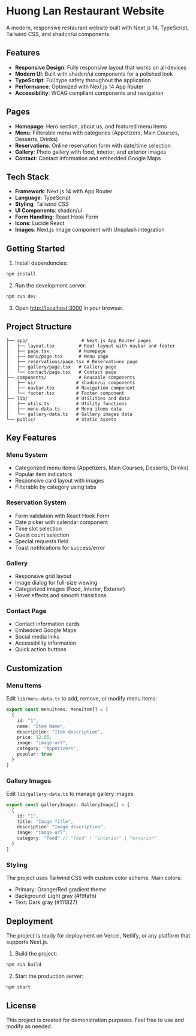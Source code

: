 # Huong Lan Restaurant Website

A modern, responsive restaurant website built with Next.js 14, TypeScript, Tailwind CSS, and shadcn/ui components.

## Features

- **Responsive Design**: Fully responsive layout that works on all devices
- **Modern UI**: Built with shadcn/ui components for a polished look
- **TypeScript**: Full type safety throughout the application
- **Performance**: Optimized with Next.js 14 App Router
- **Accessibility**: WCAG compliant components and navigation

## Pages

- **Homepage**: Hero section, about us, and featured menu items
- **Menu**: Filterable menu with categories (Appetizers, Main Courses, Desserts, Drinks)
- **Reservations**: Online reservation form with date/time selection
- **Gallery**: Photo gallery with food, interior, and exterior images
- **Contact**: Contact information and embedded Google Maps

## Tech Stack

- **Framework**: Next.js 14 with App Router
- **Language**: TypeScript
- **Styling**: Tailwind CSS
- **UI Components**: shadcn/ui
- **Form Handling**: React Hook Form
- **Icons**: Lucide React
- **Images**: Next.js Image component with Unsplash integration

## Getting Started

1. Install dependencies:
```bash
npm install
```

2. Run the development server:
```bash
npm run dev
```

3. Open [http://localhost:3000](http://localhost:3000) in your browser.

## Project Structure

```
├── app/                    # Next.js App Router pages
│   ├── layout.tsx         # Root layout with navbar and footer
│   ├── page.tsx           # Homepage
│   ├── menu/page.tsx      # Menu page
│   ├── reservations/page.tsx # Reservations page
│   ├── gallery/page.tsx   # Gallery page
│   └── contact/page.tsx   # Contact page
├── components/            # Reusable components
│   ├── ui/               # shadcn/ui components
│   ├── navbar.tsx        # Navigation component
│   └── footer.tsx        # Footer component
├── lib/                  # Utilities and data
│   ├── utils.ts          # Utility functions
│   ├── menu-data.ts      # Menu items data
│   └── gallery-data.ts   # Gallery images data
└── public/               # Static assets
```

## Key Features

### Menu System
- Categorized menu items (Appetizers, Main Courses, Desserts, Drinks)
- Popular item indicators
- Responsive card layout with images
- Filterable by category using tabs

### Reservation System
- Form validation with React Hook Form
- Date picker with calendar component
- Time slot selection
- Guest count selection
- Special requests field
- Toast notifications for success/error

### Gallery
- Responsive grid layout
- Image dialog for full-size viewing
- Categorized images (Food, Interior, Exterior)
- Hover effects and smooth transitions

### Contact Page
- Contact information cards
- Embedded Google Maps
- Social media links
- Accessibility information
- Quick action buttons

## Customization

### Menu Items
Edit `lib/menu-data.ts` to add, remove, or modify menu items:

```typescript
export const menuItems: MenuItem[] = [
  {
    id: "1",
    name: "Item Name",
    description: "Item description",
    price: 12.95,
    image: "image-url",
    category: "Appetizers",
    popular: true
  }
]
```

### Gallery Images
Edit `lib/gallery-data.ts` to manage gallery images:

```typescript
export const galleryImages: GalleryImage[] = [
  {
    id: "1",
    title: "Image Title",
    description: "Image description",
    image: "image-url",
    category: "food" // "food" | "interior" | "exterior"
  }
]
```

### Styling
The project uses Tailwind CSS with custom color scheme. Main colors:
- Primary: Orange/Red gradient theme
- Background: Light gray (#f9fafb)
- Text: Dark gray (#111827)

## Deployment

The project is ready for deployment on Vercel, Netlify, or any platform that supports Next.js.

1. Build the project:
```bash
npm run build
```

2. Start the production server:
```bash
npm start
```

## License

This project is created for demonstration purposes. Feel free to use and modify as needed.
